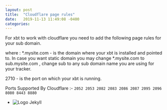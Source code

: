 ```yaml
---
layout: post
title:  "Cloudflare page rules"
date:   2019-11-13 11:49:08 -0400
categories:
---
```

For xbt to work with cloudflare you need to add the following page rules for your sub domain.

where :
*.mysite.com - is the domain where your xbt is installed and pointed to. In case you want static domain you may change *.mysite.com to sub.mysite.com , change sub to any sub domain name you are using for your tracker.

2710 - is the port on which your xbt is running.

Ports Supported By Cloudflare :-
`2052
2053
2082
2083
2086
2087
2095
2096
8080
8443
8880`

- ![Logo Jekyll](https://i.postimg.cc/Qt1S1jPn/image.png)